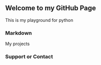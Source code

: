 ## Welcome to my GitHub Page

This is my playground for python


### Markdown
My projects

### Support or Contact
